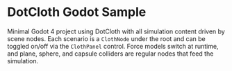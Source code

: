 # DotCloth Godot Sample

Minimal Godot 4 project using DotCloth with all simulation content driven by scene nodes.
Each scenario is a `ClothNode` under the root and can be toggled on/off via the `ClothPanel` control.
Force models switch at runtime, and plane, sphere, and capsule colliders are regular nodes that feed the simulation.
